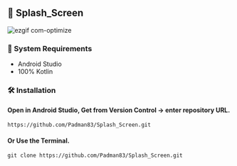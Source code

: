 ## 📱 Splash_Screen

![ezgif com-optimize](https://user-images.githubusercontent.com/45048950/90911485-a6a7a800-e40b-11ea-9412-ecc6af1a1cd4.gif)

### 🧰 System Requirements

* Android Studio
* 100% Kotlin

### 🛠️ Installation 

#### Open in Android Studio, Get from Version Control -> enter repository URL.

```
https://github.com/Padman83/Splash_Screen.git
```

#### Or Use the Terminal.

```
git clone https://github.com/Padman83/Splash_Screen.git

